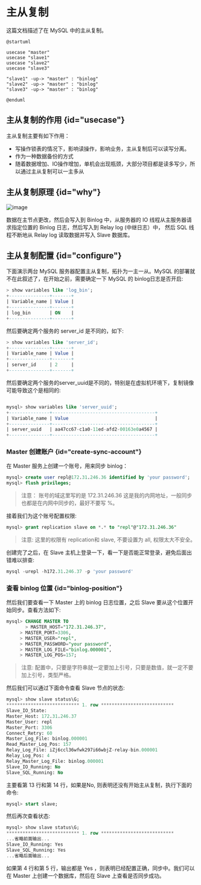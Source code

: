 # 主从复制

这篇文档描述了在 MySQL 中的主从复制。
```plantuml
@startuml

usecase "master"
usecase "slave1"
usecase "slave2"
usecase "slave3"

"slave1" -up-> "master" : "binlog"
"slave2" -up-> "master" : "binlog"
"slave3" -up-> "master" : "binlog"

@enduml
```

## 主从复制的作用 {id="usecase"}

主从复制主要有如下作用：

* 写操作锁表的情况下，影响读操作，影响业务，主从复制后可以读写分离。
* 作为一种数据备份的方式
* 随着数据增加、IO操作增加，单机会出现瓶颈，大部分项目都是读多写少，所以通过主从复制可以一主多从

## 主从复制原理 {id="why"}

![image](http://file-linker.oss-cn-hangzhou.aliyuncs.com/PIzCVbgNwGeVu4N8k4cS.png)

数据在主节点更改，然后会写入到 Binlog 中，从服务器的 IO 线程从主服务器请求指定位置的 Binlog 日志，然后写入到 Relay log (中继日志）中，
然后 SQL 线程不断地从 Relay log 读取数据并写入 Slave 数据库。

## 主从复制配置 {id="configure"}

下面演示两台 MySQL 服务器配置主从复制，拓扑为一主一从。MySQL 的部署就不在此叙述了，在开始之前，需要确定一下 MySQL 的 binlog日志是否开启:
```SQL
> show variables like 'log_bin';
+---------------+-------+
| Variable_name | Value |
+---------------+-------+
| log_bin       | ON    |
+---------------+-------+
```

然后要确定两个服务的 server_id 是不同的，如下:
```SQL
> show variables like 'server_id';
+---------------+-------+
| Variable_name | Value |
+---------------+-------+
| server_id     | 2     |
+---------------+-------+
```

然后要确定两个服务的server_uuid是不同的，特别是在虚拟机环境下，复制镜像可能导致这个是相同的:
```SQL

mysql> show variables like 'server_uuid';
+---------------+--------------------------------------+
| Variable_name | Value                                |
+---------------+--------------------------------------+
| server_uuid   | aa47cc67-c1a0-11ed-afd2-00163e0a4567 |
+---------------+--------------------------------------+
```

### Master 创建账户 {id="create-sync-account"}

在 Master 服务上创建一个账号，用来同步 binlog：
```SQL
mysql> create user repl@172.31.246.36 identified by 'your password';
mysql> flush privileges;
```

> 注意： 账号的域这里写的是 172.31.246.36 这是我的内网地址，一般同步也都是在内网中同步的，最好不要写 %。

接着我们为这个账号配置权限:
```SQL
mysql> grant replication slave on *.* to "repl"@"172.31.246.36"
```

> 注意: 这里的权限有 replication和 slave, 不要设置为 all, 权限太大不安全。

创建完了之后，在 Slave 主机上登录一下，看一下是否能正常登录，避免后面出错难以排查:

```SQL
mysql -urepl -h172.31.246.37 -p 'your password'
```

### 查看 binlog 位置 {id="binlog-position"}

然后我们要查看一下 Master 上的 binlog 日志位置，之后 Slave 要从这个位置开始同步。查看方法如下:
```SQL
mysql> CHANGE MASTER TO
	   > MASTER_HOST="172.31.246.37",
     > MASTER_PORT=3306,
     > MASTER_USER="repl",
     > MASTER_PASSWORD="your password",
     > MASTER_LOG_FILE="binlog.000001",
     > MASTER_LOG_POS=157;
```
> 注意: 配置中，只要是字符串就一定要加上引号，只要是数值，就一定不要加上引号，类型严格。

然后我们可以通过下面命令查看 Slave 节点的状态:
```SQL
mysql> show slave status\G;
*************************** 1. row ***************************
Slave_IO_State: 
Master_Host: 172.31.246.37
Master_User: repl
Master_Port: 3306
Connect_Retry: 60
Master_Log_File: binlog.000001
Read_Master_Log_Pos: 157
Relay_Log_File: iZj6ccl36wfwk297i66wbjZ-relay-bin.000001
Relay_Log_Pos: 4
Relay_Master_Log_File: binlog.000001
Slave_IO_Running: No
Slave_SQL_Running: No
```

主要看第 13 行和第 14 行，如果是No, 则表明还没有开始主从复制，执行下面的命令:
```SQL
mysql> start slave;
```

然后再次查看状态:
```SQL
mysql> show slave status\G;
*************************** 1. row ***************************
...省略前面输出...
Slave_IO_Running: Yes
Slave_SQL_Running: Yes
...省略后面输出...
```
如果第 4 行和第 5 行，输出都是 Yes ，则表明已经配置正确，同步中。我们可以在 Master 上创建一个数据库，然后在 Slave 上查看是否同步成功。
